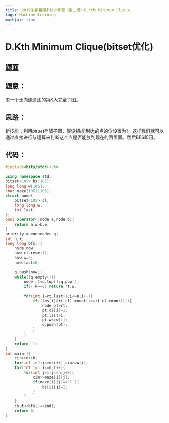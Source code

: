 ```yaml
---
title: 2019牛客暑期多校训练营（第二场）D.Kth Minimum Clique
tags: Machine Learning
mathjax: true
---
```

# D.Kth Minimum Clique(bitset优化)
<!---more--->

## [题面](https://ac.nowcoder.com/acm/contest/882/D)

## 题意：
求一个无向连通图的第$K$大完全子图。

## 思路：
新技能：利用$bitset$存储子图，假设把$i$能到达的点的位设置为$1$，这样我们就可以通过直接进行与运算来判断这个点是否能放到现在的团里面。然后BFS即可。

## 代码：
```cpp
#include<bits/stdc++.h>
 
using namespace std;
bitset<105> bs[105];
long long w[105];
char maze[105][105];
struct node{
    bitset<105> cl;
    long long w;
    int last;
};
bool operator<(node a,node b){
    return a.w>b.w;
}
priority_queue<node> q;
int n,k;
long long bfs(){
    node now;
    now.cl.reset();
    now.w=0;
    now.last=0;
 
    q.push(now);
    while(!q.empty()){
        node rt=q.top();q.pop();
        if(--k==0) return rt.w;
 
        for(int i=rt.last+1;i<=n;i++){
            if(((bs[i]&rt.cl).count()==rt.cl.count())){
                node pt=rt;
                pt.cl[i]=1;
                pt.last=i;
                pt.w+=w[i];
                q.push(pt);
            }
        }
    }
    return -1;
}
int main(){
    cin>>n>>k;
    for(int i=1;i<=n;i++) cin>>w[i];
    for(int i=1;i<=n;i++){
        for(int j=1;j<=n;j++){
            cin>>maze[i][j];
            if(maze[i][j]=='1'){
                bs[i][j]=1;
            }
        }
    }
    cout<<bfs()<<endl;
    return 0;
}
```